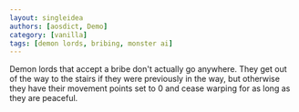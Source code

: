 ```yaml
---
layout: singleidea
authors: [aosdict, Demo]
category: [vanilla]
tags: [demon lords, bribing, monster ai]
---
```

Demon lords that accept a bribe don't actually go anywhere. They get out of the way to the stairs if they were previously in the way, but otherwise they have their movement points set to 0 and cease warping for as long as they are peaceful.
